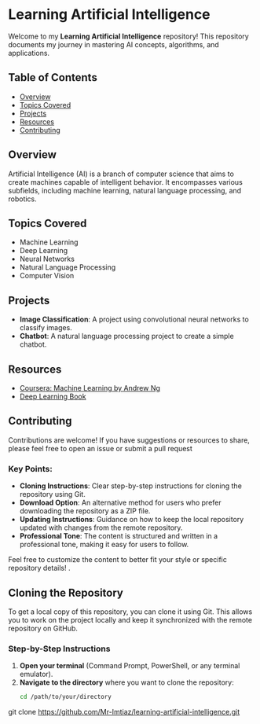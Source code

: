 # Learning Artificial Intelligence
Welcome to my **Learning Artificial Intelligence** repository! This repository documents my journey in mastering AI concepts, algorithms, and applications.
## Table of Contents
- [Overview](#overview)
- [Topics Covered](#topics-covered)
- [Projects](#projects)
- [Resources](#resources)
- [Contributing](#contributing)
## Overview
Artificial Intelligence (AI) is a branch of computer science that aims to create machines capable of intelligent behavior. It encompasses various subfields, including machine learning, natural language processing, and robotics.
## Topics Covered
- Machine Learning
- Deep Learning
- Neural Networks
- Natural Language Processing
- Computer Vision
## Projects
- **Image Classification**: A project using convolutional neural networks to classify images.
- **Chatbot**: A natural language processing project to create a simple chatbot.
## Resources
- [Coursera: Machine Learning by Andrew Ng](https://www.coursera.org/learn/machine-learning)
- [Deep Learning Book](http://www.deeplearningbook.org/)
## Contributing
Contributions are welcome! If you have suggestions or resources to share, please feel free to open an issue or submit a pull request
### Key Points:
- **Cloning Instructions**: Clear step-by-step instructions for cloning the repository using Git.
- **Download Option**: An alternative method for users who prefer downloading the repository as a ZIP file.
- **Updating Instructions**: Guidance on how to keep the local repository updated with changes from the remote repository.
- **Professional Tone**: The content is structured and written in a professional tone, making it easy for users to follow.

Feel free to customize the content to better fit your style or specific repository details!
.
## Cloning the Repository

To get a local copy of this repository, you can clone it using Git. This allows you to work on the project locally and keep it synchronized with the remote repository on GitHub.

### Step-by-Step Instructions

1. **Open your terminal** (Command Prompt, PowerShell, or any terminal emulator).
2. **Navigate to the directory** where you want to clone the repository:
   ```bash
   cd /path/to/your/directory
git clone https://github.com/Mr-Imtiaz/learning-artificial-intelligence.git

